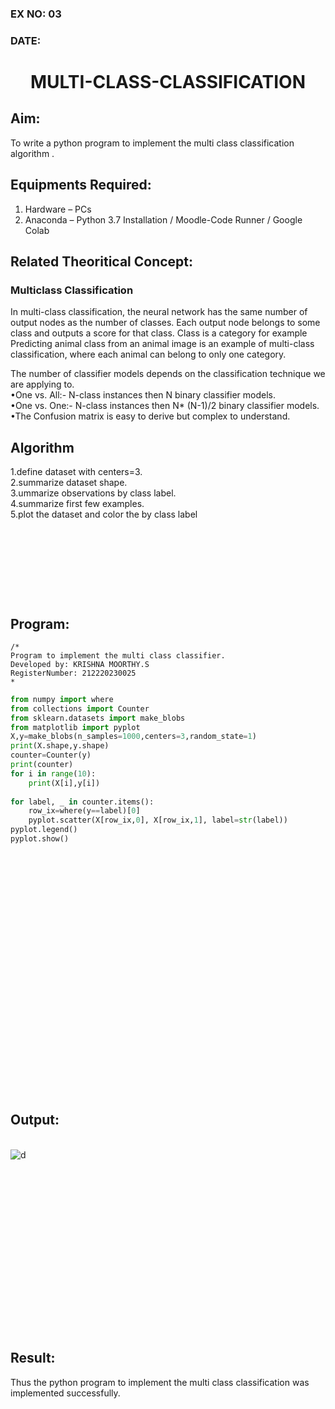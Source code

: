 ### EX NO: 03

### DATE: 


# <p align = "center"> MULTI-CLASS-CLASSIFICATION </p>
## Aim:
To write a python program to implement the multi class classification algorithm .

## Equipments Required:
1. Hardware – PCs
2. Anaconda – Python 3.7 Installation / Moodle-Code Runner / Google Colab

## Related Theoritical Concept:
### Multiclass Classification
In multi-class classification, the neural network has the same number of output nodes as the number of classes. Each output node belongs to some class and outputs a score for that class. Class is a category for example Predicting animal class from an animal image is an example of multi-class classification, where each animal can belong to only one category.

The number of classifier models depends on the classification technique we are applying to.\
•One vs. All:- N-class instances then N binary classifier models.\
•One vs. One:- N-class instances then N* (N-1)/2 binary classifier models.\
•The Confusion matrix is easy to derive but complex to understand.

## Algorithm
1.define dataset with centers=3.\
2.summarize dataset shape.\
3.ummarize observations by class label.\
4.summarize first few examples.\
5.plot the dataset and color the by class label

## <br/><br/><br/><br/><br/> Program:
```
/*
Program to implement the multi class classifier.
Developed by: KRISHNA MOORTHY.S
RegisterNumber: 212220230025
*
```
```python
from numpy import where
from collections import Counter
from sklearn.datasets import make_blobs
from matplotlib import pyplot
X,y=make_blobs(n_samples=1000,centers=3,random_state=1)
print(X.shape,y.shape)
counter=Counter(y)
print(counter)
for i in range(10):
    print(X[i],y[i])
    
for label, _ in counter.items():
    row_ix=where(y==label)[0]
    pyplot.scatter(X[row_ix,0], X[row_ix,1], label=str(label))
pyplot.legend()
pyplot.show()

```
## <br/><br/><br/><br/><br/><br/><br/><br/><br/><br/><br/><br/><br/><br/><br/><br/>Output:
<br/>![d](https://user-images.githubusercontent.com/75235789/164008098-a7efe415-064f-4b41-8e80-4020ae7c34a3.jpg)

## <br/><br/><br/><br/><br/><br/><br/><br/><br/><br/><br/>Result:
Thus the python program to implement the multi class classification was implemented successfully.
